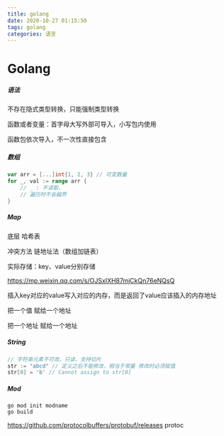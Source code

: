 ```yaml
---
title: golang
date: 2020-10-27 01:15:50
tags: golang
categories: 语言
---
```


# Golang

##### 语法

不存在隐式类型转换，只能强制类型转换

函数或者变量：首字母大写外部可导入，小写包内使用

函数包依次导入，不一次性直接包含

##### 数组

```go
var arr = [...]int{1, 2, 3} // 可变数量
for _, val := range arr {
    // _ : 不读取， 
    // 遍历时不会越界
}
```



##### Map 

底层 哈希表 

冲突方法 链地址法（数组加链表）

实际存储：key、value分别存储

https://mp.weixin.qq.com/s/OJSxIXH87mjCkQn76eNQsQ

插入key对应的value写入对应的内存，而是返回了value应该插入的内存地址

把一个值 赋给一个地址

把一个地址 赋给一个地址

##### String

```go
// 字符串元素不可改，只读，支持切片
str := "abcd" // 定义之后不能修改，相当于常量 修改时必须赋值
str[0] = 'b' // Cannot assign to str[0]
```

##### Mod

```shell
go mod init modname
go build
```

https://github.com/protocolbuffers/protobuf/releases
protoc